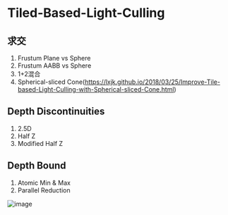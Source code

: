 # Tiled-Based-Light-Culling

## 求交
1.  Frustum Plane vs Sphere
2.  Frustum AABB vs Sphere
3.  1+2混合
4.  Spherical-sliced Cone(https://lxjk.github.io/2018/03/25/Improve-Tile-based-Light-Culling-with-Spherical-sliced-Cone.html)

## Depth Discontinuities
1.  2.5D
2.  Half Z
3.  Modified Half Z

## Depth Bound
1.  Atomic Min & Max
2.  Parallel Reduction

![image](https://user-images.githubusercontent.com/48090628/233852287-e079d5b1-8441-4ca3-8034-b9e921d00afa.png)
